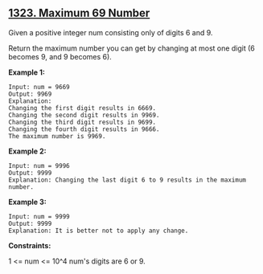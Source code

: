 ## [1323. Maximum 69 Number](https://leetcode.com/problems/maximum-69-number/)

Given a positive integer num consisting only of digits 6 and 9.

Return the maximum number you can get by changing at most one digit (6 becomes 9, and 9 becomes 6).

**Example 1:**

```
Input: num = 9669
Output: 9969
Explanation:
Changing the first digit results in 6669.
Changing the second digit results in 9969.
Changing the third digit results in 9699.
Changing the fourth digit results in 9666.
The maximum number is 9969.
```

**Example 2:**

```
Input: num = 9996
Output: 9999
Explanation: Changing the last digit 6 to 9 results in the maximum number.
```

**Example 3:**

```
Input: num = 9999
Output: 9999
Explanation: It is better not to apply any change.
```

**Constraints:**

1 <= num <= 10^4
num's digits are 6 or 9.
